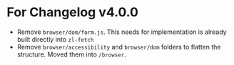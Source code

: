 # For Changelog v4.0.0

- Remove `browser/dom/form.js`. This needs for implementation is already built directly into `zl-fetch`
- Remove `browser/accessibility` and `browser/dom` folders to flatten the structure. Moved them into `/browser`.
